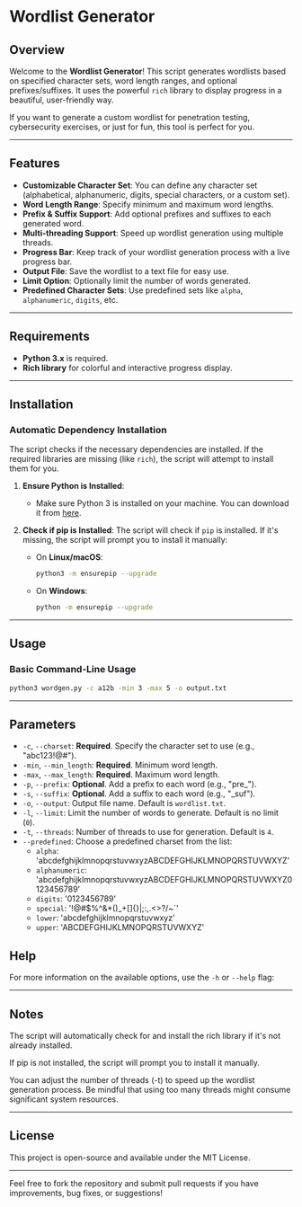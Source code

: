 #  Wordlist Generator

## Overview

Welcome to the **Wordlist Generator**! This script generates wordlists based on specified character sets, word length ranges, and optional prefixes/suffixes. It uses the powerful `rich` library to display progress in a beautiful, user-friendly way.

If you want to generate a custom wordlist for penetration testing, cybersecurity exercises, or just for fun, this tool is perfect for you.

---

## Features

- **Customizable Character Set**: You can define any character set (alphabetical, alphanumeric, digits, special characters, or a custom set).
- **Word Length Range**: Specify minimum and maximum word lengths.
- **Prefix & Suffix Support**: Add optional prefixes and suffixes to each generated word.
- **Multi-threading Support**: Speed up wordlist generation using multiple threads.
- **Progress Bar**: Keep track of your wordlist generation process with a live progress bar.
- **Output File**: Save the wordlist to a text file for easy use.
- **Limit Option**: Optionally limit the number of words generated.
- **Predefined Character Sets**: Use predefined sets like `alpha`, `alphanumeric`, `digits`, etc.

---

## Requirements

- **Python 3.x** is required.
- **Rich library** for colorful and interactive progress display.

---

## Installation

### Automatic Dependency Installation

The script checks if the necessary dependencies are installed. If the required libraries are missing (like `rich`), the script will attempt to install them for you.

1. **Ensure Python is Installed**:
   - Make sure Python 3 is installed on your machine. You can download it from [here](https://www.python.org/downloads/).

2. **Check if pip is Installed**:
   The script will check if `pip` is installed. If it's missing, the script will prompt you to install it manually:
   - On **Linux/macOS**:
     ```bash
     python3 -m ensurepip --upgrade
     ```
   - On **Windows**:
     ```bash
     python -m ensurepip --upgrade
     ```

---

## Usage

### Basic Command-Line Usage

```bash
python3 wordgen.py -c a12b -min 3 -max 5 -o output.txt
```
---

## Parameters

- `-c`, `--charset`: **Required**. Specify the character set to use (e.g., "abc123!@#").
- `-min`, `--min_length`: **Required**. Minimum word length.
- `-max`, `--max_length`: **Required**. Maximum word length.
- `-p`, `--prefix`: **Optional**. Add a prefix to each word (e.g., "pre_").
- `-s`, `--suffix`: **Optional**. Add a suffix to each word (e.g., "_suf").
- `-o`, `--output`: Output file name. Default is `wordlist.txt`.
- `-l`, `--limit`: Limit the number of words to generate. Default is no limit (`0`).
- `-t`, `--threads`: Number of threads to use for generation. Default is `4`.
- `--predefined`: Choose a predefined charset from the list:
    - `alpha`: 'abcdefghijklmnopqrstuvwxyzABCDEFGHIJKLMNOPQRSTUVWXYZ'
    - `alphanumeric`: 'abcdefghijklmnopqrstuvwxyzABCDEFGHIJKLMNOPQRSTUVWXYZ0123456789'
    - `digits`: '0123456789'
    - `special`: '!@#$%^&*()_+[]{}|;:,.<>?/~`'
    - `lower`: 'abcdefghijklmnopqrstuvwxyz'
    - `upper`: 'ABCDEFGHIJKLMNOPQRSTUVWXYZ'

## Help

For more information on the available options, use the `-h` or `--help` flag:

---

## Notes

The script will automatically check for and install the rich library if it's not already installed.

If pip is not installed, the script will prompt you to install it manually.

You can adjust the number of threads (-t) to speed up the wordlist generation process. Be mindful that using too many threads might consume significant system resources.

---

## License

This project is open-source and available under the MIT License.

---

Feel free to fork the repository and submit pull requests if you have improvements, bug fixes, or suggestions!

